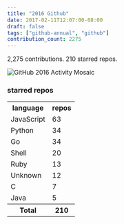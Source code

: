 ```yaml
---
title: "2016 Github"
date: 2017-02-11T12:07:00-08:00
draft: false
tags: ["github-annual", "github"]
contribution_count: 2275
---
```


2,275 contributions. 210 starred repos.

<!--more-->

![GitHub 2016 Activity Mosaic](https://i.imgur.com/JaJTCcF.png)

### starred repos

<table><tbody><tr><th>language</th><th>repos</th></tr><tr><td>JavaScript</td><td>63</td></tr><tr><td>Python</td><td>34</td></tr><tr><td>Go</td><td>34</td></tr><tr><td>Shell</td><td>20</td></tr><tr><td>Ruby</td><td>13</td></tr><tr><td>Unknown</td><td>12</td></tr><tr><td>C</td><td>7</td></tr><tr><td>Java</td><td>5</td></tr><tr><th>Total</th><th>210</th></tr></tbody></table>
